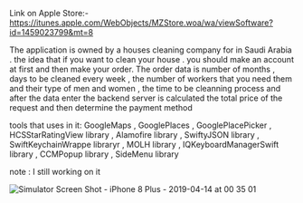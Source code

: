  Link on Apple Store:- 
 https://itunes.apple.com/WebObjects/MZStore.woa/wa/viewSoftware?id=1459023799&mt=8
 
The application is owned by a houses cleaning  company for  in Saudi Arabia . the idea that if you want to clean your house . you should make an account at  first and then make your order. The order data is  number of months , days to be cleaned every week , the number of workers that you  need them and their type of men and women , the time to be cleanning process and after the data enter the backend server  is calculated  the total price of the request and then determine the payment method 

tools that uses in it: 
 GoogleMaps , GooglePlaces , GooglePlacePicker , HCSStarRatingView library , Alamofire library , SwiftyJSON library , SwiftKeychainWrappe libraryr , MOLH library , IQKeyboardManagerSwift library , CCMPopup library , SideMenu library

note : I still working on it
 
 
 ![Simulator Screen Shot - iPhone 8 Plus - 2019-04-14 at 00 35 01](https://user-images.githubusercontent.com/28659588/56085982-729e9900-5e4d-11e9-945c-6e74e0e4d4e0.png)
 

